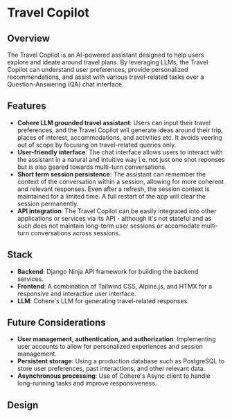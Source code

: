 # Travel Copilot

## Overview

The Travel Copilot is an AI-powered assistant designed to help users explore and ideate around travel plans. By leveraging LLMs, the Travel Copilot can understand user preferences, provide personalized recommendations, and assist with various travel-related tasks over a Question-Answering (QA) chat interface. 


## Features

- **Cohere LLM grounded travel assistant**: Users can input their travel preferences, and the Travel Copilot will generate ideas around their trip, places of interest, accommodations, and activities etc. It avoids veering out of scope by focusing on travel-related queries only. 
- **User-friendly interface**: The chat interface allows users to interact with the assistant in a natural and intuitive way i.e. not just one shot reponses but is also geared towards multi-turn conversations.
- **Short term session persistence**: The assistant can remember the context of the conversation within a session, allowing for more coherent and relevant responses. Even after a refresh, the session context is maintained for a limited time. A full restart of the app will clear the session permanently.
- **API integration**: The Travel Copilot can be easily integrated into other applications or services via its API - although it's not stateful and as such does not maintain long-term user sessions or accomodate multi-turn conversations across sessions.

## Stack 

- **Backend**: Django Ninja API framework for building the backend services.
- **Frontend**: A combination of Tailwind CSS, Alpine.js, and HTMX for a responsive and interactive user interface.
- **LLM**: Cohere's LLM for generating travel-related responses.

## Future Considerations 

- **User management, authentication, and authorization**: Implementing user accounts to allow for personalized experiences and session management.
- **Persistent storage**: Using a production database such as PostgreSQL to store user preferences, past interactions, and other relevant data.
- **Asynchronous processing**: Use of Cohere's Async client to handle long-running tasks and improve responsiveness.

## Design 

